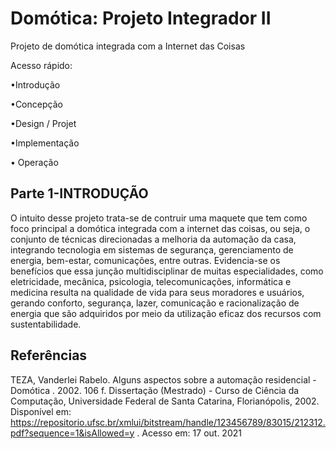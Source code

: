 # Domótica: Projeto Integrador II

Projeto de domótica integrada com a Internet das Coisas

Acesso rápido:

•Introdução

•Concepção

•Design / Projet

•Implementação

• Operação

## Parte 1-INTRODUÇÃO
O intuito desse projeto trata-se de contruir uma maquete que tem como foco principal a domótica integrada com a internet das coisas, ou seja, o conjunto de técnicas direcionadas a melhoria da automação da casa, integrando tecnologia em sistemas de segurança, gerenciamento de energia, bem-estar, comunicações, entre outras. Evidencia-se os benefícios que essa junção multidisciplinar de muitas especialidades, como eletricidade, mecânica, psicologia, telecomunicações, informática e medicina resulta na qualidade de vida para seus moradores e usuários, gerando conforto, segurança, lazer, comunicação e racionalização de energia que são  adquiridos  por meio da utilização eficaz dos recursos com sustentabilidade.

## Referências

TEZA, Vanderlei Rabelo. Alguns aspectos sobre a automação residencial - Domótica . 2002. 106 f. Dissertação (Mestrado) - Curso de Ciência da Computação, Universidade Federal de Santa Catarina, Florianópolis, 2002. Disponível em: https://repositorio.ufsc.br/xmlui/bitstream/handle/123456789/83015/212312.pdf?sequence=1&isAllowed=y . Acesso em:  17  out. 2021
